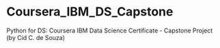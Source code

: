 # Coursera_IBM_DS_Capstone
Python for DS: Coursera IBM Data Science Certificate - Capstone Project (by Cid C. de Souza)
